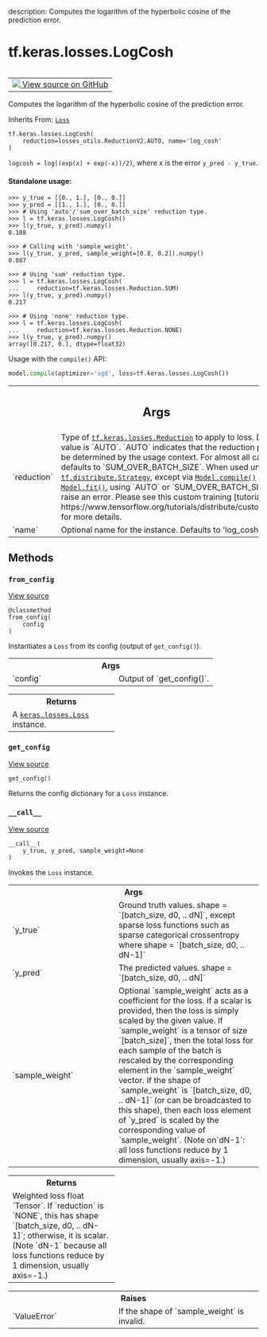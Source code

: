 description: Computes the logarithm of the hyperbolic cosine of the prediction error.

<div itemscope itemtype="http://developers.google.com/ReferenceObject">
<meta itemprop="name" content="tf.keras.losses.LogCosh" />
<meta itemprop="path" content="Stable" />
<meta itemprop="property" content="__call__"/>
<meta itemprop="property" content="__init__"/>
<meta itemprop="property" content="from_config"/>
<meta itemprop="property" content="get_config"/>
</div>

# tf.keras.losses.LogCosh

<!-- Insert buttons and diff -->

<table class="tfo-notebook-buttons tfo-api nocontent" align="left">
<td>
  <a target="_blank" href="https://github.com/keras-team/keras/tree/v2.15.0/keras/losses.py#L1479-L1536">
    <img src="https://www.tensorflow.org/images/GitHub-Mark-32px.png" />
    View source on GitHub
  </a>
</td>
</table>



Computes the logarithm of the hyperbolic cosine of the prediction error.

Inherits From: [`Loss`](../../../tf/keras/losses/Loss.md)

<pre class="devsite-click-to-copy prettyprint lang-py tfo-signature-link">
<code>tf.keras.losses.LogCosh(
    reduction=losses_utils.ReductionV2.AUTO, name=&#x27;log_cosh&#x27;
)
</code></pre>



<!-- Placeholder for "Used in" -->

`logcosh = log((exp(x) + exp(-x))/2)`,
where x is the error `y_pred - y_true`.

#### Standalone usage:



```
>>> y_true = [[0., 1.], [0., 0.]]
>>> y_pred = [[1., 1.], [0., 0.]]
>>> # Using 'auto'/'sum_over_batch_size' reduction type.
>>> l = tf.keras.losses.LogCosh()
>>> l(y_true, y_pred).numpy()
0.108
```

```
>>> # Calling with 'sample_weight'.
>>> l(y_true, y_pred, sample_weight=[0.8, 0.2]).numpy()
0.087
```

```
>>> # Using 'sum' reduction type.
>>> l = tf.keras.losses.LogCosh(
...     reduction=tf.keras.losses.Reduction.SUM)
>>> l(y_true, y_pred).numpy()
0.217
```

```
>>> # Using 'none' reduction type.
>>> l = tf.keras.losses.LogCosh(
...     reduction=tf.keras.losses.Reduction.NONE)
>>> l(y_true, y_pred).numpy()
array([0.217, 0.], dtype=float32)
```

Usage with the `compile()` API:

```python
model.compile(optimizer='sgd', loss=tf.keras.losses.LogCosh())
```

<!-- Tabular view -->
 <table class="responsive fixed orange">
<colgroup><col width="214px"><col></colgroup>
<tr><th colspan="2"><h2 class="add-link">Args</h2></th></tr>

<tr>
<td>
`reduction`<a id="reduction"></a>
</td>
<td>
Type of <a href="../../../tf/keras/losses/Reduction.md"><code>tf.keras.losses.Reduction</code></a> to apply to
loss. Default value is `AUTO`. `AUTO` indicates that the
reduction ption will be determined by the usage context. For
almost all cases this defaults to `SUM_OVER_BATCH_SIZE`. When
used under a <a href="../../../tf/distribute/Strategy.md"><code>tf.distribute.Strategy</code></a>, except via
<a href="../../../tf/keras/Model.md#compile"><code>Model.compile()</code></a> and <a href="../../../tf/keras/Model.md#fit"><code>Model.fit()</code></a>, using `AUTO` or
`SUM_OVER_BATCH_SIZE` will raise an error. Please see this
custom training [tutorial](
https://www.tensorflow.org/tutorials/distribute/custom_training)
for more details.
</td>
</tr><tr>
<td>
`name`<a id="name"></a>
</td>
<td>
Optional name for the instance. Defaults to 'log_cosh'.
</td>
</tr>
</table>



## Methods

<h3 id="from_config"><code>from_config</code></h3>

<a target="_blank" class="external" href="https://github.com/keras-team/keras/tree/v2.15.0/keras/losses.py#L287-L301">View source</a>

<pre class="devsite-click-to-copy prettyprint lang-py tfo-signature-link">
<code>@classmethod</code>
<code>from_config(
    config
)
</code></pre>

Instantiates a `Loss` from its config (output of `get_config()`).


<!-- Tabular view -->
 <table class="responsive fixed orange">
<colgroup><col width="214px"><col></colgroup>
<tr><th colspan="2">Args</th></tr>

<tr>
<td>
`config`
</td>
<td>
Output of `get_config()`.
</td>
</tr>
</table>



<!-- Tabular view -->
 <table class="responsive fixed orange">
<colgroup><col width="214px"><col></colgroup>
<tr><th colspan="2">Returns</th></tr>
<tr class="alt">
<td colspan="2">
A <a href="../../../tf/keras/losses/Loss.md"><code>keras.losses.Loss</code></a> instance.
</td>
</tr>

</table>



<h3 id="get_config"><code>get_config</code></h3>

<a target="_blank" class="external" href="https://github.com/keras-team/keras/tree/v2.15.0/keras/losses.py#L272-L285">View source</a>

<pre class="devsite-click-to-copy prettyprint lang-py tfo-signature-link">
<code>get_config()
</code></pre>

Returns the config dictionary for a `Loss` instance.


<h3 id="__call__"><code>__call__</code></h3>

<a target="_blank" class="external" href="https://github.com/keras-team/keras/tree/v2.15.0/keras/losses.py#L102-L163">View source</a>

<pre class="devsite-click-to-copy prettyprint lang-py tfo-signature-link">
<code>__call__(
    y_true, y_pred, sample_weight=None
)
</code></pre>

Invokes the `Loss` instance.


<!-- Tabular view -->
 <table class="responsive fixed orange">
<colgroup><col width="214px"><col></colgroup>
<tr><th colspan="2">Args</th></tr>

<tr>
<td>
`y_true`
</td>
<td>
Ground truth values. shape = `[batch_size, d0, .. dN]`,
except sparse loss functions such as sparse categorical
crossentropy where shape = `[batch_size, d0, .. dN-1]`
</td>
</tr><tr>
<td>
`y_pred`
</td>
<td>
The predicted values. shape = `[batch_size, d0, .. dN]`
</td>
</tr><tr>
<td>
`sample_weight`
</td>
<td>
Optional `sample_weight` acts as a coefficient for
the loss. If a scalar is provided, then the loss is simply
scaled by the given value. If `sample_weight` is a tensor of
size `[batch_size]`, then the total loss for each sample of the
batch is rescaled by the corresponding element in the
`sample_weight` vector. If the shape of `sample_weight` is
`[batch_size, d0, .. dN-1]` (or can be broadcasted to this
shape), then each loss element of `y_pred` is scaled by the
corresponding value of `sample_weight`. (Note on`dN-1`: all loss
functions reduce by 1 dimension, usually axis=-1.)
</td>
</tr>
</table>



<!-- Tabular view -->
 <table class="responsive fixed orange">
<colgroup><col width="214px"><col></colgroup>
<tr><th colspan="2">Returns</th></tr>
<tr class="alt">
<td colspan="2">
Weighted loss float `Tensor`. If `reduction` is `NONE`, this has
shape `[batch_size, d0, .. dN-1]`; otherwise, it is scalar.
(Note `dN-1` because all loss functions reduce by 1 dimension,
usually axis=-1.)
</td>
</tr>

</table>



<!-- Tabular view -->
 <table class="responsive fixed orange">
<colgroup><col width="214px"><col></colgroup>
<tr><th colspan="2">Raises</th></tr>

<tr>
<td>
`ValueError`
</td>
<td>
If the shape of `sample_weight` is invalid.
</td>
</tr>
</table>





